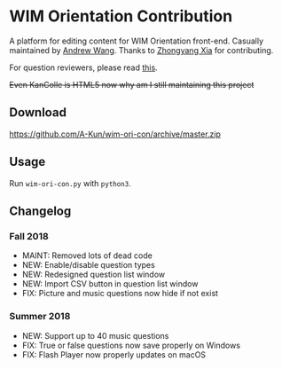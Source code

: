 # WIM Orientation Contribution

A platform for editing content for WIM Orientation front-end.
Casually maintained by [Andrew Wang](https://github.com/A-Kun). Thanks to [Zhongyang Xia](https://github.com/XIAZY) for contributing.

For question reviewers, please read [this](/QuestionReviewGuideline.md).

~~Even KanColle is HTML5 now why am I still maintaining this project~~

## Download
https://github.com/A-Kun/wim-ori-con/archive/master.zip

## Usage
Run `wim-ori-con.py` with `python3`.

## Changelog
### Fall 2018
- MAINT: Removed lots of dead code
- NEW: Enable/disable question types
- NEW: Redesigned question list window
- NEW: Import CSV button in question list window
- FIX: Picture and music questions now hide if not exist

### Summer 2018
- NEW: Support up to 40 music questions
- FIX: True or false questions now save properly on Windows
- FIX: Flash Player now properly updates on macOS
